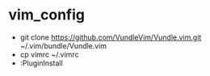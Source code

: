 vim_config
==========
* git clone https://github.com/VundleVim/Vundle.vim.git ~/.vim/bundle/Vundle.vim
* cp vimrc ~/.vimrc
* :PluginInstall 

